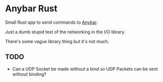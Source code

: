 # Anybar Rust

Small Rust app to send commands to [Anybar](https://github.com/tonsky/AnyBar).

Just a dumb stupid test of the networking in the I/O library.

There's some vague library thing but it's not much.

## TODO

* Can a UDP Socket be made without a bind so UDP Packets can be sent without
  binding?
